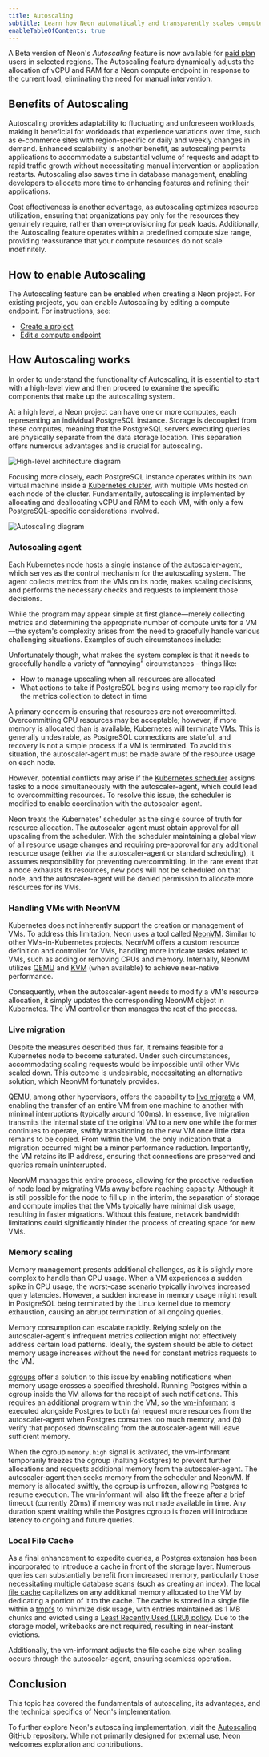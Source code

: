 ```yaml
---
title: Autoscaling
subtitle: Learn how Neon automatically and transparently scales compute on demand
enableTableOfContents: true
---
```


A Beta version of Neon's _Autoscaling_ feature is now available for [paid plan](https://neon.tech/docs/introduction/billing#neon-plans) users in selected regions. The Autoscaling feature dynamically adjusts the allocation of vCPU and RAM for a Neon compute endpoint in response to the current load, eliminating the need for manual intervention.

## Benefits of Autoscaling

Autoscaling provides adaptability to fluctuating and unforeseen workloads, making it beneficial for workloads that experience variations over time, such as e-commerce sites with region-specific or daily and weekly changes in demand. Enhanced scalability is another benefit, as autoscaling permits applications to accommodate a substantial volume of requests and adapt to rapid traffic growth without necessitating manual intervention or application restarts. Autoscaling also saves time in database management, enabling developers to allocate more time to enhancing features and refining their applications.

Cost effectiveness is another advantage, as autoscaling optimizes resource utilization, ensuring that organizations pay only for the resources they genuinely require, rather than over-provisioning for peak loads. Additionally, the Autoscaling feature operates within a predefined compute size range, providing reassurance that your compute resources do not scale indefinitely.

## How to enable Autoscaling

The Autoscaling feature can be enabled when creating a Neon project. For existing projects, you can enable Autoscaling by editing a compute endpoint. For instructions, see:

- [Create a project](/docs/manage/projects#create-a-project)
- [Edit a compute endpoint](/docs/manage/endpoints#edit-a-compute-endpoint)

## How Autoscaling works

In order to understand the functionality of Autoscaling, it is essential to start with a high-level view and then proceed to examine the specific components that make up the autoscaling system.

At a high level, a Neon project can have one or more computes, each representing an individual PostgreSQL instance. Storage is decoupled from these computes, meaning that the PostgreSQL servers executing queries are physically separate from the data storage location. This separation offers numerous advantages and is crucial for autoscaling.

![High-level architecture diagram](/docs/introduction/autoscale-high-level-architecture.webp)

Focusing more closely, each PostgreSQL instance operates within its own virtual machine inside a [Kubernetes cluster](/docs/reference/glossary#kubernetes-cluster), with multiple VMs hosted on each node of the cluster. Fundamentally, autoscaling is implemented by allocating and deallocating vCPU and RAM to each VM, with only a few PostgreSQL-specific considerations involved.

![Autoscaling diagram](/docs/introduction/autoscale-architecture.webp)

### Autoscaling agent

Each Kubernetes node hosts a single instance of the [autoscaler-agent](/docs/reference/glossary#autoscaler-agent), which serves as the control mechanism for the autoscaling system. The agent collects metrics from the VMs on its node, makes scaling decisions, and performs the necessary checks and requests to implement those decisions.

While the program may appear simple at first glance—merely collecting metrics and determining the appropriate number of compute units for a VM—the system's complexity arises from the need to gracefully handle various challenging situations. Examples of such circumstances include:

Unfortunately though, what makes the system complex is that it needs to gracefully handle a variety of “annoying” circumstances – things like:

- How to manage upscaling when all resources are allocated
- What actions to take if PostgreSQL begins using memory too rapidly for the metrics collection to detect in time

A primary concern is ensuring that resources are not overcommitted. Overcommitting CPU resources may be acceptable; however, if more memory is allocated than is available, Kubernetes will terminate VMs. This is generally undesirable, as PostgreSQL connections are stateful, and recovery is not a simple process if a VM is terminated. To avoid this situation, the autoscaler-agent must be made aware of the resource usage on each node.

However, potential conflicts may arise if the [Kubernetes scheduler](/docs/reference/glossary#kubernetes-scheduler) assigns tasks to a node simultaneously with the autoscaler-agent, which could lead to overcommitting resources. To resolve this issue, the scheduler is modified to enable coordination with the autoscaler-agent.

Neon treats the Kubernetes' scheduler as the single source of truth for resource allocation. The autoscaler-agent must obtain approval for all upscaling from the scheduler. With the scheduler maintaining a global view of all resource usage changes and requiring pre-approval for any additional resource usage (either via the autoscaler-agent or standard scheduling), it assumes responsibility for preventing overcommitting. In the rare event that a node exhausts its resources, new pods will not be scheduled on that node, and the autoscaler-agent will be denied permission to allocate more resources for its VMs.

### Handling VMs with NeonVM

Kubernetes does not inherently support the creation or management of VMs. To address this limitation, Neon uses a tool called [NeonVM](/docs/reference/glossary#neonvm). Similar to other VMs-in-Kubernetes projects, NeonVM offers a custom resource definition and controller for VMs, handling more intricate tasks related to VMs, such as adding or removing CPUs and memory. Internally, NeonVM utilizes [QEMU](/docs/reference/glossary#qemu) and [KVM](/docs/reference/glossary#kvm) (when available) to achieve near-native performance.

Consequently, when the autoscaler-agent needs to modify a VM's resource allocation, it simply updates the corresponding NeonVM object in Kubernetes. The VM controller then manages the rest of the process.

### Live migration

Despite the measures described thus far, it remains feasible for a Kubernetes node to become saturated. Under such circumstances, accommodating scaling requests would be impossible until other VMs scaled down. This outcome is undesirable, necessitating an alternative solution, which NeonVM fortunately provides.

QEMU, among other hypervisors, offers the capability to [live migrate](/docs/reference/glossary#live-migration) a VM, enabling the transfer of an entire VM from one machine to another with minimal interruptions (typically around 100ms). In essence, live migration transmits the internal state of the original VM to a new one while the former continues to operate, swiftly transitioning to the new VM once little data remains to be copied. From within the VM, the only indication that a migration occurred might be a minor performance reduction. Importantly, the VM retains its IP address, ensuring that connections are preserved and queries remain uninterrupted.

NeonVM manages this entire process, allowing for the proactive reduction of node load by migrating VMs away before reaching capacity. Although it is still possible for the node to fill up in the interim, the separation of storage and compute implies that the VMs typically have minimal disk usage, resulting in faster migrations. Without this feature, network bandwidth limitations could significantly hinder the process of creating space for new VMs.

### Memory scaling

Memory management presents additional challenges, as it is slightly more complex to handle than CPU usage. When a VM experiences a sudden spike in CPU usage, the worst-case scenario typically involves increased query latencies. However, a sudden increase in memory usage might result in PostgreSQL being terminated by the Linux kernel due to memory exhaustion, causing an abrupt termination of all ongoing queries.

Memory consumption can escalate rapidly. Relying solely on the autoscaler-agent's infrequent metrics collection might not effectively address certain load patterns. Ideally, the system should be able to detect memory usage increases without the need for constant metrics requests to the VM.

[cgroups](/docs/reference/glossary#cgroup) offer a solution to this issue by enabling notifications when memory usage crosses a specified threshold. Running Postgres within a cgroup inside the VM allows for the receipt of such notifications. This requires an additional program within the VM, so the [vm-informant](/docs/reference/glossary#vm-informant) is executed alongside Postgres to both (a) request more resources from the autoscaler-agent when Postgres consumes too much memory, and (b) verify that proposed downscaling from the autoscaler-agent will leave sufficient memory.

When the cgroup `memory.high` signal is activated, the vm-informant temporarily freezes the cgroup (halting Postgres) to prevent further allocations and requests additional memory from the autoscaler-agent. The autoscaler-agent then seeks memory from the scheduler and NeonVM. If memory is allocated swiftly, the cgroup is unfrozen, allowing Postgres to resume execution. The vm-informant will also lift the freeze after a brief timeout (currently 20ms) if memory was not made available in time. Any duration spent waiting while the Postgres cgroup is frozen will introduce latency to ongoing and future queries.

### Local File Cache

As a final enhancement to expedite queries, a Postgres extension has been incorporated to introduce a cache in front of the storage layer. 
Numerous queries can substantially benefit from increased memory, particularly those necessitating multiple database scans (such as creating an index). The [local file cache](/docs/reference/glossary#local-file-cache) capitalizes on any additional memory allocated to the VM by dedicating a portion of it to the cache. The cache is stored in a single file within a [tmpfs](/docs/reference/glossary#tmpfs) to minimize disk usage, with entries maintained as 1 MB chunks and evicted using a [Least Recently Used (LRU) policy](/docs/reference/glossary#lru-policy). Due to the storage model, writebacks are not required, resulting in near-instant evictions.

Additionally, the vm-informant adjusts the file cache size when scaling occurs through the autoscaler-agent, ensuring seamless operation.

## Conclusion

This topic has covered the fundamentals of autoscaling, its advantages, and the technical specifics of Neon's implementation.

To further explore Neon's autoscaling implementation, visit the [Autoscaling GitHub repository](https://github.com/neondatabase/autoscaling). While not primarily designed for external use, Neon welcomes exploration and contributions.

